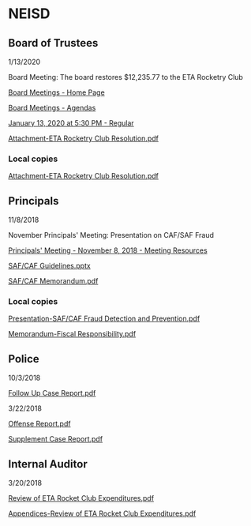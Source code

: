 # NEISD
## Board of Trustees
1/13/2020

Board Meeting: The board restores $12,235.77 to the ETA Rocketry Club

[Board Meetings - Home Page](https://www.neisd.net/Page/19777)

[Board Meetings - Agendas](https://meetings.boardbook.org/Public/Organization/1897)

[January 13, 2020 at 5:30 PM - Regular](https://meetings.boardbook.org/Public/Agenda/1897?meeting=336750)

[Attachment-ETA Rocketry Club Resolution.pdf](https://meetings.boardbook.org/Documents/WebViewer/1897?file=f39ecbec-5cb5-47ad-8805-16dd84535e35)
### Local copies
[Attachment-ETA Rocketry Club Resolution.pdf](https://oakstreetfalls.github.io/Analysis/Attachment-ETA%20Rocketry%20Club%20Resolution.pdf)

## Principals
11/8/2018

November Principals' Meeting: Presentation on CAF/SAF Fraud

[Principals' Meeting - November 8, 2018 - Meeting Resources](https://www.neisd.net/site/default.aspx?PageType=3&DomainID=7376&ModuleInstanceID=59460&ViewID=6446EE88-D30C-497E-9316-3F8874B3E108&RenderLoc=0&FlexDataID=111790&PageID=23370)

  [SAF/CAF Guidelines.pptx](https://www.neisd.net/cms/lib/TX02215002/Centricity/Domain/7376/SAF%20CAF%20Fraud.pptx)

  [SAF/CAF Memorandum.pdf](https://www.neisd.net/cms/lib/TX02215002/Centricity/Domain/7376/SAF%20CAF%20Sponsors.pdf)

### Local copies
[Presentation-SAF/CAF Fraud Detection and Prevention.pdf](https://oakstreetfalls.github.io/Analysis/2018-11-09%20PPT%20Mitchell%20SAF%20CAF%20Fraud.pdf)

[Memorandum-Fiscal Responsibility.pdf](https://oakstreetfalls.github.io/Analysis/2018-11-09%20MMO%20Trevino%20Fiscal%20resonsibility.pdf)

## Police
10/3/2018

[Follow Up Case Report.pdf](https://oakstreetfalls.github.io/Analysis/2018-03-22%20RPT%20Dominguez%20Follow%20Up%20Case%2018-01155.pdf)

3/22/2018

[Offense Report.pdf](https://oakstreetfalls.github.io/Analysis/2018-03-22%20RPT%20Echols%20Offense%20Report%2018-01155.pdf)

[Supplement Case Report.pdf](https://oakstreetfalls.github.io/Analysis/2018-03-22%20RPT%20Echols%20Supplement%20Case%20Report%2018-01155.pdf)

## Internal Auditor
3/20/2018

[Review of ETA Rocket Club Expenditures.pdf](https://oakstreetfalls.github.io/Analysis/2018-03-20%20MMO%20Mitchell%20Review%20of%20ETA%20Rocket%20Club%20Expenditures.pdf)

[Appendices-Review of ETA Rocket Club Expenditures.pdf](https://oakstreetfalls.github.io/Analysis/2018-03-20%20APX%20Mitchell%20Review%20of%20ETA%20Rocket%20Club%20Expenditures.pdf)
